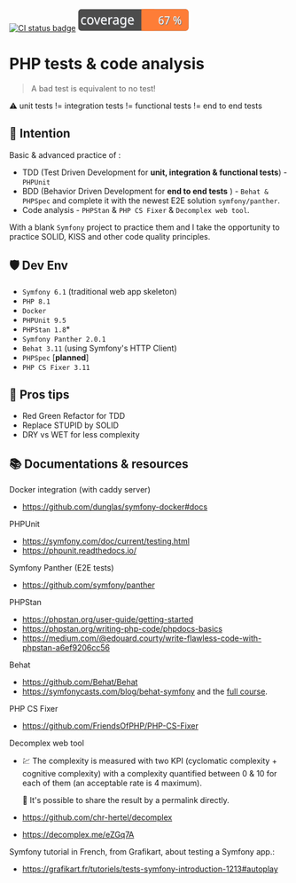 [![CI status badge](https://github.com/vinceAmstoutz/tests-and-quality-tools/actions/workflows/ci.yml/badge.svg?branch=main)](https://github.com/vinceAmstoutz/tests-and-quality-tools/actions/workflows/ci.yml) ![Code coverage badge](badge-coverage.svg) 

PHP tests & code analysis
=========================

> A bad test is equivalent to no test!

:warning: unit tests != integration tests != functional tests != end to end tests

:brain: Intention
----------
Basic & advanced practice of :
- TDD (Test Driven Development for **unit, integration & functional tests**)  - `PHPUnit`
- BDD (Behavior Driven Development for **end to end tests** ) - `Behat & PHPSpec` and complete it with the newest E2E solution `symfony/panther`. 
- Code analysis - `PHPStan` & `PHP CS Fixer` & `Decomplex web tool`.
  
With a blank `Symfony` project to practice them and I take the opportunity to practice SOLID, KISS and other code quality principles.

:shield: Dev Env
--------
- `Symfony 6.1` (traditional web app skeleton)
- `PHP 8.1`
- `Docker` 
- `PHPUnit 9.5`
- `PHPStan 1.8`*
- `Symfony Panther 2.0.1`
- `Behat 3.11` (using Symfony's HTTP Client)
- `PHPSpec` [**planned**]
- `PHP CS Fixer 3.11`
  
:gift: Pros tips
---------
- Red Green Refactor for TDD
- Replace STUPID by SOLID
- DRY vs WET for less complexity  

:books: Documentations & resources
--------------
Docker integration (with caddy server)
- https://github.com/dunglas/symfony-docker#docs 

PHPUnit
- https://symfony.com/doc/current/testing.html
- https://phpunit.readthedocs.io/

Symfony Panther (E2E tests)
- https://github.com/symfony/panther
  
PHPStan
- https://phpstan.org/user-guide/getting-started
- https://phpstan.org/writing-php-code/phpdocs-basics
- https://medium.com/@edouard.courty/write-flawless-code-with-phpstan-a6ef9206cc56 

Behat
- https://github.com/Behat/Behat 
- https://symfonycasts.com/blog/behat-symfony and the [full course](https://symfonycasts.com/screencast/behat).

PHP CS Fixer
- https://github.com/FriendsOfPHP/PHP-CS-Fixer

Decomplex web tool 
- :chart: The complexity is measured with two KPI (cyclomatic complexity + cognitive complexity)
with a complexity quantified between 0 & 10 for each of them (an acceptable rate is 4 maximum).

    :link: It's possible to share the result by a permalink directly.

- https://github.com/chr-hertel/decomplex
- https://decomplex.me/eZGq7A 

Symfony tutorial in French, from Grafikart, about testing a Symfony app.:
- https://grafikart.fr/tutoriels/tests-symfony-introduction-1213#autoplay
